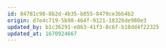 ```yaml
---
id: 84781c98-8b2d-4b35-b855-8479ce3bb4b2
origin: d7e4c719-5b98-464f-9121-18326de980e3
updated_by: b1c36291-e863-41f3-8c6f-b18dd4f22325
updated_at: 1670924667
---
```

